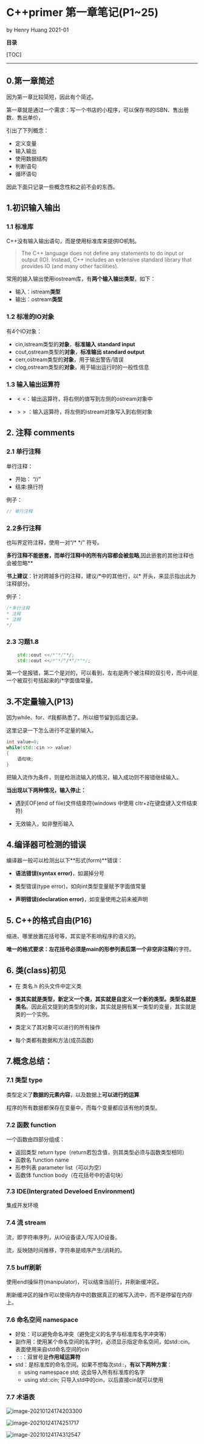 # C++primer 第一章笔记(P1~25)

by Henry Huang 2021-01

**目录**

[TOC]



---

## 0.第一章简述

因为第一章比较简短，因此有个简述。

第一章就是通过一个需求：写一个书店的小程序，可以保存书的ISBN、售出册数、售出单价，

引出了下列概念：

- 定义变量
- 输入输出
- 使用数据结构
- 判断语句
- 循环语句

因此下面只记录一些概念性和之前不会的东西。

## 1.初识输入输出

### 1.1 标准库

C++没有输入输出语句，而是使用标准库来提供IO机制。

> The C++ language does not define any statements to do input or output (IO). Instead, C++ includes an extensive standard library that provides IO (and many other facilities).

常用的输入输出使用iostream库，有**两个输入输出类型**，如下：

- 输入：istream**类型**
- 输出：ostream**类型**

### 1.2 标准的IO对象

有4个IO对象：

- cin,istream类型的**对象**，**标准输入 standard input**
- cout,ostream类型的**对象**，**标准输出 standard output**
- cerr,ostream类型的**对象**，用于输出警告/错误
- clog,ostream类型的**对象**，用于输出运行时的一般性信息

### 1.3 输入输出运算符

- $<<$：输出运算符，将右侧的值写到左侧的ostream对象中

- $>>$ ：输入运算符，将左侧的istream对象写入到右侧对象

  

## 2. 注释 comments

### 2.1 单行注释

单行注释：

- 开始： “//”
- 结束:换行符

例子：

```c++
// 单行注释
```

### 2.2多行注释

也叫界定符注释，使用一对“/* */” 符号。

**多行注释不能嵌套，而单行注释中的所有内容都会被忽略**,因此嵌套的其他注释也会被忽略**

**书上建议**：针对跨越多行的注释，建议$/*$中的其他行，以$*$ 开头，来显示指出此为注释部分。

例子：

```c++
/*多行注释
* 注释
* 注释
*/
```

### 2.3 习题1.8

```c++
	std::cout <</*"*/"*/;
	std::cout <</*"*/"/*"/*"*/;
```

第一个是报错，第二个是对的，可以看到，左右是两个被注释的双引号，而中间是一个被双引号括起来的$/*$字面值常量。



## 3.不定量输入(P13)

因为while、for、if我都熟悉了。所以细节留到后面记录。

这里记录一下怎么进行不定量的输入。

```c++
int value=0;
while(std::cin >> value)
{
    语句块;
}
```

把输入流作为条件，则是检测流输入的情况，输入成功则不报错继续输入。

**当出现以下两种情况，输入停止：**

- 遇到EOF(end of file)文件结束符(windows 中使用 cltr+z在键盘键入文件结束符)

- 无效输入，如非整形输入

  

## 4.编译器可检测的错误

编译器一般可以检测出以下**形式(form)**错误：

- **语法错误(syntax error)**，如漏掉分号

- 类型错误(type error)，如向int类型变量赋予字面值常量

- **声明错误(declaration error)**，如变量使用之前未被声明

  

## 5. C++的格式自由(P16)

缩进、哪里放置花括号等，其实是不影响程序的语义的。

**唯一的格式要求：**左花括号必须是main的形参列表后第一个**非空非注释**的字符。



## 6. 类(class)初见

- 在 类名.h 的头文件中定义类

- **类其实就是类型，新定义一个类，其实就是自定义一个新的类型。类型名就是类名**。因此前文提到的类型的对象，其实就是拥有某一类型的变量，其实就是类的一个实例。

- 类定义了其对象可以进行的所有操作

- 每个类都有数据和方法(成员函数)

  

## 7.概念总结：

### 7.1 类型 type

类型定义了**数据的元素内容**，以及数据上**可以进行的运算**

程序的所有数据都保存在变量中，而每个变量都应该有他的类型。

### 7.2 函数 function

一个函数由四部分组成：

- 返回类型 return type（return若包含值，则其类型必须与函数类型相同）
- 函数名 function name
- 形参列表 parameter list（可以为空）
- 函数体 function body（在花括号中的语句块）

### 7.3 IDE(Intergrated Develoed Environment)

集成开发环境

### 7.4 流 stream 

流，即字符串序列，从IO设备读入/写入IO设备。

流，反映随时间推移，字符串是顺序产生/消耗的。

### 7.5 buff刷新

使用endl操纵符(manipulator)，可以结束当前行，并刷新缓冲区。

刷新缓冲区的操作可以使得内存中的数据真正的被写入流中，而不是停留在内存上。

### 7.6 命名空间 namespace

- 好处：可以避免命名冲突（避免定义的名字与标准库名字冲突等）
- 副作用：使用某个命名空间的名字时，必须显示指定命名空间，如std::cin。表面使用来自std命名空间的cin
- $::$：双冒号是**作用域运算符**
- std：是标准库的命名空间。如果不想每次std::，**有以下两种方案**：
  - using namespace std; 这会导入所有标准库的名字
  - using std::cin; 只导入std中的cin，以后直接cin就可以使用

### 7.7 术语表

![image-20210124174203300](E:\AAAAAAAuniPPT\A假期学习\C++primer5thed\image-20210124174203300.png)

![image-20210124174251717](E:\AAAAAAAuniPPT\A假期学习\C++primer5thed\image-20210124174251717.png)

![image-20210124174312547](E:\AAAAAAAuniPPT\A假期学习\C++primer5thed\image-20210124174312547.png)